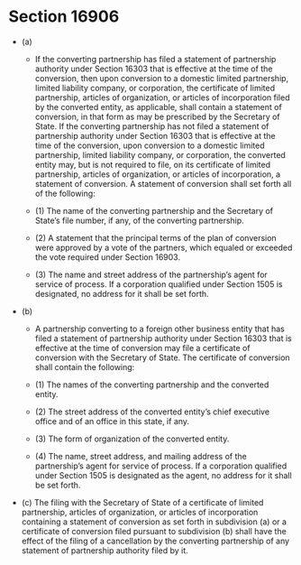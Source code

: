 # Section 16906

- (a) 

  - If the converting partnership has filed a statement of partnership authority under Section 16303 that is effective at the time of the conversion, then upon conversion to a domestic limited partnership, limited liability company, or corporation, the certificate of limited partnership, articles of organization, or articles of incorporation filed by the converted entity, as applicable, shall contain a statement of conversion, in that form as may be prescribed by the Secretary of State. If the converting partnership has not filed a statement of partnership authority under Section 16303 that is effective at the time of the conversion, upon conversion to a domestic limited partnership, limited liability company, or corporation, the converted entity may, but is not required to file, on its certificate of limited partnership, articles of organization, or articles of incorporation, a statement of conversion. A statement of conversion shall set forth all of the following:

  - (1) The name of the converting partnership and the Secretary of State’s file number, if any, of the converting partnership.

  - (2) A statement that the principal terms of the plan of conversion were approved by a vote of the partners, which equaled or exceeded the vote required under Section 16903.

  - (3) The name and street address of the partnership’s agent for service of process. If a corporation qualified under Section 1505 is designated, no address for it shall be set forth.

- (b) 

  - A partnership converting to a foreign other business entity that has filed a statement of partnership authority under Section 16303 that is effective at the time of conversion may file a certificate of conversion with the Secretary of State. The certificate of conversion shall contain the following:

  - (1) The names of the converting partnership and the converted entity.

  - (2) The street address of the converted entity’s chief executive office and of an office in this state, if any.

  - (3) The form of organization of the converted entity.

  - (4) The name, street address, and mailing address of the partnership’s agent for service of process. If a corporation qualified under Section 1505 is designated as the agent, no address for it shall be set forth.

- (c) The filing with the Secretary of State of a certificate of limited partnership, articles of organization, or articles of incorporation containing a statement of conversion as set forth in subdivision (a) or a certificate of conversion filed pursuant to subdivision (b) shall have the effect of the filing of a cancellation by the converting partnership of any statement of partnership authority filed by it.
